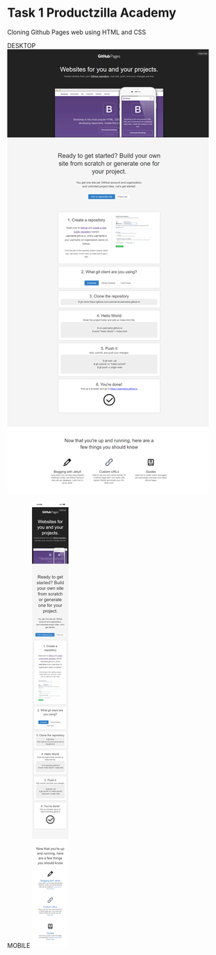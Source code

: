 # Task 1 Productzilla Academy
Cloning Github Pages web using HTML and CSS

DESKTOP
![Logo](https://github.com/muhammadfaiz19/github-pages-clone/blob/main/assets/ss-github-pages-clone.png)

MOBILE
![Logo](https://github.com/muhammadfaiz19/github-pages-clone/blob/main/assets/iPhone-13-PRO.png)
